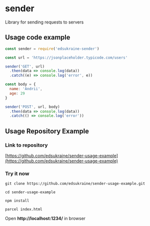 # sender
Library for sending requests to servers

## Usage code example

```js
const sender = require('edsukraine-sender')

const url = 'https://jsonplaceholder.typicode.com/users'

sender('GET', url)
  .then(data => console.log(data))
  .catch((e) => console.log('error', e))

const body = {
  name: 'Andrii',
  age: 29
}

sender('POST', url, body)
  .then(data => console.log(data))
  .catch(() => console.log('error'))
```

## Usage Repository Example

### Link to repository

[https://github.com/edsukraine/sender-usage-example](https://github.com/edsukraine/sender-usage-example)

### Try it now

```
git clone https://github.com/edsukraine/sender-usage-example.git
```

```
cd sender-usage-example
```

```
npm install
```

```
parcel index.html
```

Open **http://localhost:1234/** in browser